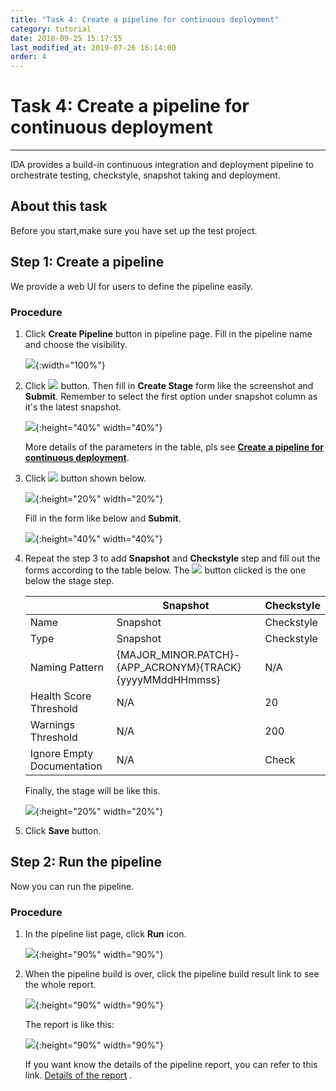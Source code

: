 ```yaml
---
title: "Task 4: Create a pipeline for continuous deployment"
category: tutorial
date: 2018-09-25 15:17:55
last_modified_at: 2019-07-26 16:14:00
order: 4
---
```


# Task 4: Create a pipeline for continuous deployment
***

IDA provides a build-in continuous  integration  and deployment  pipeline to orchestrate  testing, checkstyle,  snapshot  taking and deployment.
## About this task
  Before you start,make sure you have set up the test project. 
## Step 1: Create a pipeline

  We provide a web UI for users to  define the pipeline easily.
  
### Procedure

  1. Click **Create Pipeline** button in pipeline page. Fill in the pipeline name and choose the visibility.
  
     ![][pipeline_define]{:width="100%"}
     
  2. Click ![][pipeline_add_stage] button. Then fill in **Create Stage** form like the screenshot and **Submit**. Remember to select the first option under snapshot column as it's the latest snapshot.  

     ![][pipeline_create_stage]{:height="40%" width="40%"}
     
     More details of the parameters in the table, pls see **[Create a pipeline for continuous deployment][2]**.
  
  3. Click ![][pipeline_add_stage] button shown below. 
  
     ![][pipeline_add_step]{:height="20%" width="20%"}
     
     Fill in the form like below and **Submit**.
     
     ![][pipeline_create_test_step]{:height="40%" width="40%"}
 
  4. Repeat the step 3 to add **Snapshot** and **Checkstyle** step and fill out the forms according to the table below. The ![][pipeline_add_stage] button clicked is the one below the stage step.
  
     |    |Snapshot               | Checkstyle|
     |----|---------------------- |-------------|
     |Name |Snapshot               | Checkstyle|
     |Type |Snapshot               | Checkstyle|
     |Naming Pattern|{MAJOR_MINOR.PATCH}-{APP_ACRONYM}{TRACK}{yyyyMMddHHmmss}|N/A|
     |Health Score Threshold|N/A   |20|
     |Warnings Threshold|N/A|200|
     |Ignore Empty Documentation|N/A| Check|
     
     Finally, the stage will be like this.
     
     ![][pipeline_stages_tutorial]{:height="20%" width="20%"}
     
  5. Click **Save** button.

## Step 2: Run the pipeline

  Now you can run the pipeline.

### Procedure
 1. In the pipeline list page, click **Run** icon.  
  
     ![][pipeline_build]{:height="90%" width="90%"}

  2. When the pipeline build is over, click the pipeline build result link to see the whole report. 
     
     ![][pipeline_build_link]{:height="90%" width="90%"}

     The report is like this:

     ![][pipeline_report]{:height="90%" width="90%"}

     If you want know the details of the pipeline report, you can refer to this link. [Details of the report] .
  
  <!-- **[<Previous][1]** -->

[pipeline_define]: ../images/pipeline/pipeline_define.png
[pipeline_add_stage]: ../images/pipeline/pipeline_add_stage.png
[pipeline_create_stage]: ../images/pipeline/pipeline_create_stage.png
[pipeline_add_step]: ../images/pipeline/pipeline_add_step.png
[pipeline_create_test_step]: ../images/pipeline/pipeline_create_test_step.png
[pipeline_stages_tutorial]: ../images/pipeline/pipeline_stages_tutorial.png
[pipeline_add_step_below_test]: ../images/pipeline/pipeline_add_step_below_test.png
[pipeline_build]: ../images/pipeline/pipeline_build.png
[pipeline_report]: ../images/tutorial/tutorial_pipeline_result.png
[pipeline_build_link]: ../images/tutorial/tutorial_pipeline_build_link.png

[Details of the report]: ../pipeline/pipeline-report.html
[1]: ../tutorial/tutorial-set-up-checkstyle.html
[2]: ../pipeline/pipeline-create-a-pipeline-for-continuous-deployment.html
